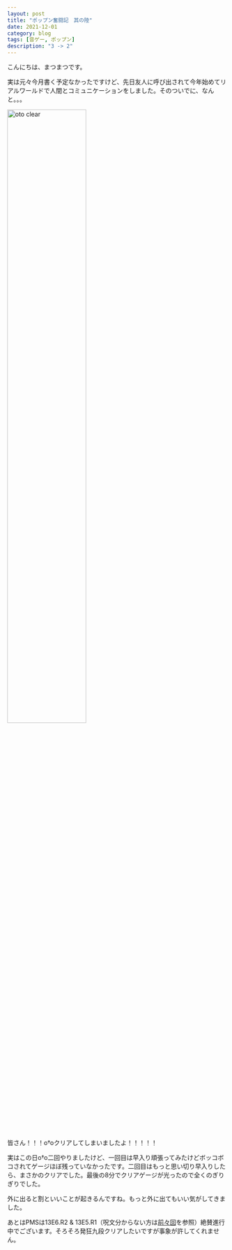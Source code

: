 ```yaml
---
layout: post
title: "ポップン奮闘記　其の陸"
date: 2021-12-01
category: blog
tags: [音ゲー, ポップン]
description: "3 -> 2"
---
```


こんにちは、まつまつです。

実は元々今月書く予定なかったですけど、先日友人に呼び出されて今年始めてリアルワールドで人間とコミュニケーションをしました。そのついでに、なんと。。。

<img style="width: 60%" src="{{ site.url }}/assets/2021-12-01/oto.jpg" alt="oto clear">

皆さん！！！o†oクリアしてしまいましたよ！！！！！

実はこの日o†o二回やりましたけど、一回目は早入り頑張ってみたけどボッコボコされてゲージほぼ残っていなかったです。二回目はもっと思い切り早入りしたら、まさかのクリアでした。最後の8分でクリアゲージが光ったので全くのぎりぎりでした。

外に出ると割といいことが起きるんですね。もっと外に出てもいい気がしてきました。

あとはPMSは13E6.R2 & 13E5.R1（呪文分からない方は[前々回](/blog/2021/09/30/popn-04.html)を参照）絶賛進行中でございます。そろそろ発狂九段クリアしたいですが事象が許してくれません。
